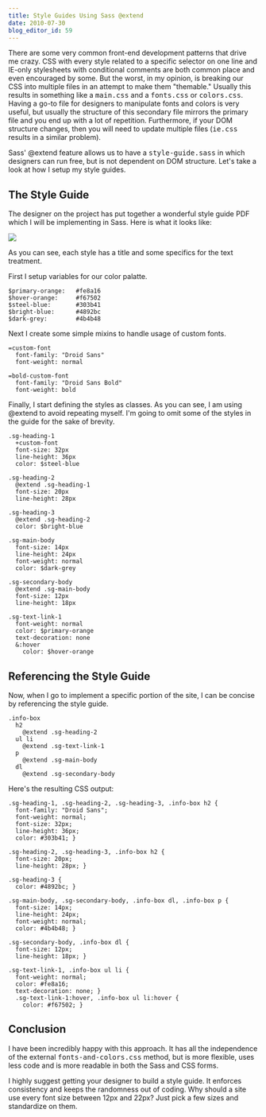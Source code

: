 ```yaml
---
title: Style Guides Using Sass @extend
date: 2010-07-30
blog_editor_id: 59
---
```


There are some very common front-end development patterns that drive me crazy. CSS with every style related to a specific selector on one line and IE-only stylesheets with conditional comments are both common place and even encouraged by some. But the worst, in my opinion, is breaking our CSS into multiple files in an attempt to make them "themable." Usually this results in something like a <tt>main.css</tt> and a <tt>fonts.css</tt> or <tt>colors.css</tt>. Having a go-to file for designers to manipulate fonts and colors is very useful, but usually the structure of this secondary file mirrors the primary file and you end up with a lot of repetition. Furthermore, if your DOM structure changes, then you will need to update multiple files (<tt>ie.css</tt> results in a similar problem).

Sass' @extend feature allows us to have a <tt>style-guide.sass</tt> in which designers can run free, but is not dependent on DOM structure. Let's take a look at how I setup my style guides.

The Style Guide
---------------

The designer on the project has put together a wonderful style guide PDF which I will be implementing in Sass. Here is what it looks like:

<img src="http://src.sencha.io/-30/http://awardwinningfjords.com/images/style-guide-full.png" />

As you can see, each style has a title and some specifics for the text treatment.

First I setup variables for our color palatte.

    $primary-orange:   #fe8a16
    $hover-orange:     #f67502
    $steel-blue:       #303b41 
    $bright-blue:      #4892bc
    $dark-grey:        #4b4b48

Next I create some simple mixins to handle usage of custom fonts.

    =custom-font
      font-family: "Droid Sans"
      font-weight: normal
      
    =bold-custom-font
      font-family: "Droid Sans Bold"
      font-weight: bold

Finally, I start defining the styles as classes. As you can see, I am using @extend to avoid repeating myself. I'm going to omit some of the styles in the guide for the sake of brevity.

    .sg-heading-1
      +custom-font
      font-size: 32px
      line-height: 36px
      color: $steel-blue

    .sg-heading-2
      @extend .sg-heading-1
      font-size: 20px
      line-height: 28px

    .sg-heading-3
      @extend .sg-heading-2
      color: $bright-blue

    .sg-main-body
      font-size: 14px
      line-height: 24px
      font-weight: normal
      color: $dark-grey

    .sg-secondary-body
      @extend .sg-main-body
      font-size: 12px
      line-height: 18px

    .sg-text-link-1
      font-weight: normal
      color: $primary-orange
      text-decoration: none
      &:hover
        color: $hover-orange

Referencing the Style Guide
---------------------------

Now, when I go to implement a specific portion of the site, I can be concise by referencing the style guide. 

    .info-box
      h2
        @extend .sg-heading-2
      ul li
        @extend .sg-text-link-1
      p
        @extend .sg-main-body
      dl
        @extend .sg-secondary-body

Here's the resulting CSS output:

    .sg-heading-1, .sg-heading-2, .sg-heading-3, .info-box h2 {
      font-family: "Droid Sans";
      font-weight: normal;
      font-size: 32px;
      line-height: 36px;
      color: #303b41; }

    .sg-heading-2, .sg-heading-3, .info-box h2 {
      font-size: 20px;
      line-height: 28px; }

    .sg-heading-3 {
      color: #4892bc; }

    .sg-main-body, .sg-secondary-body, .info-box dl, .info-box p {
      font-size: 14px;
      line-height: 24px;
      font-weight: normal;
      color: #4b4b48; }

    .sg-secondary-body, .info-box dl {
      font-size: 12px;
      line-height: 18px; }

    .sg-text-link-1, .info-box ul li {
      font-weight: normal;
      color: #fe8a16;
      text-decoration: none; }
      .sg-text-link-1:hover, .info-box ul li:hover {
        color: #f67502; }

Conclusion
----------

I have been incredibly happy with this approach. It has all the independence of the external <tt>fonts-and-colors.css</tt> method, but is more flexible, uses less code and is more readable in both the Sass and CSS forms.

I highly suggest getting your designer to build a style guide. It enforces consistency and keeps the randomness out of coding. Why should a site use every font size between 12px and 22px? Just pick a few sizes and standardize on them.
